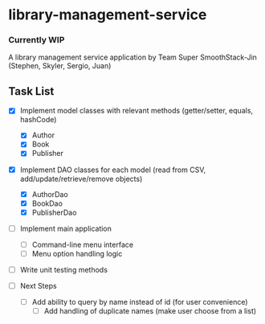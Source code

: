 # library-management-service
### **Currently WIP**
A library management service application by Team Super SmoothStack-Jin (Stephen, Skyler, Sergio, Juan)

## Task List
- [x] Implement model classes with relevant methods (getter/setter, equals, hashCode)
  - [x] Author
  - [x] Book
  - [x] Publisher
  
- [x] Implement DAO classes for each model (read from CSV, add/update/retrieve/remove objects)
  - [x] AuthorDao
  - [x] BookDao
  - [x] PublisherDao
  
- [ ] Implement main application
  - [ ] Command-line menu interface
  - [ ] Menu option handling logic
  
- [ ] Write unit testing methods

- [ ] Next Steps
  - [ ] Add ability to query by name instead of id (for user convenience)
    - [ ] Add handling of duplicate names (make user choose from a list)
